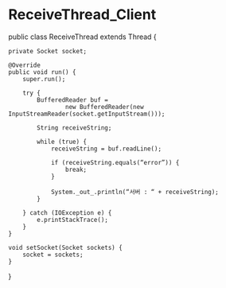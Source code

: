 # ReceiveThread_Client
public class ReceiveThread extends Thread {

    private Socket socket;

    @Override
    public void run() {
        super.run();

        try {
            BufferedReader buf =
                    new BufferedReader(new InputStreamReader(socket.getInputStream()));

            String receiveString;

            while (true) {
                receiveString = buf.readLine();

                if (receiveString.equals(“error”)) {
                    break;
                }

                System._out_.println(“서버 : “ + receiveString);
            }

        } catch (IOException e) {
            e.printStackTrace();
        }
    }

    void setSocket(Socket sockets) {
        socket = sockets;
    }

}

